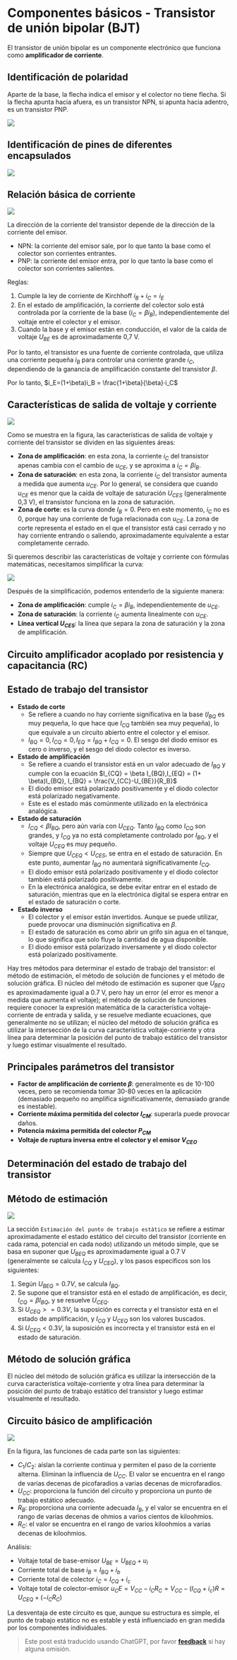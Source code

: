 # Componentes básicos - Transistor de unión bipolar (BJT)

El transistor de unión bipolar es un componente electrónico que funciona como **amplificador de corriente**.

## Identificación de polaridad

Aparte de la base, la flecha indica el emisor y el colector no tiene flecha. Si la flecha apunta hacia afuera, es un transistor NPN, si apunta hacia adentro, es un transistor PNP.

![](https://f004.backblazeb2.com/file/wiki-media/img/20210519231240.png)

## Identificación de pines de diferentes encapsulados

![](https://f004.backblazeb2.com/file/wiki-media/img/20210519231429.png)

## Relación básica de corriente

![](https://f004.backblazeb2.com/file/wiki-media/img/20210519231648.png)

La dirección de la corriente del transistor depende de la dirección de la corriente del emisor.

- NPN: la corriente del emisor sale, por lo que tanto la base como el colector son corrientes entrantes.
- PNP: la corriente del emisor entra, por lo que tanto la base como el colector son corrientes salientes.

Reglas:

1. Cumple la ley de corriente de Kirchhoff $i_B + i_C = i_E$
2. En el estado de amplificación, la corriente del colector solo está controlada por la corriente de la base ($i_C = \beta i_B$), independientemente del voltaje entre el colector y el emisor.
3. Cuando la base y el emisor están en conducción, el valor de la caída de voltaje $U_{BE}$ es de aproximadamente 0,7 V.

Por lo tanto, el transistor es una fuente de corriente controlada, que utiliza una corriente pequeña $i_B$ para controlar una corriente grande $i_C$, dependiendo de la ganancia de amplificación constante del transistor $\beta$.

Por lo tanto, $i_E=(1+\beta)i_B = \frac{1+\beta}{\beta}·i_C$

## Características de salida de voltaje y corriente

![](https://f004.backblazeb2.com/file/wiki-media/img/20210601095910.png)

Como se muestra en la figura, las características de salida de voltaje y corriente del transistor se dividen en las siguientes áreas:

- **Zona de amplificación**: en esta zona, la corriente $i_C$ del transistor apenas cambia con el cambio de $u_{CE}$, y se aproxima a $i_C = \beta i_B$.
- **Zona de saturación**: en esta zona, la corriente $i_C$ del transistor aumenta a medida que aumenta $u_{CE}$. Por lo general, se considera que cuando $u_{CE}$ es menor que la caída de voltaje de saturación $U_{CES}$ (generalmente 0,3 V), el transistor funciona en la zona de saturación.
- **Zona de corte**: es la curva donde $I_B = 0$. Pero en este momento, $i_C$ no es 0, porque hay una corriente de fuga relacionada con $u_{CE}$. La zona de corte representa el estado en el que el transistor está casi cerrado y no hay corriente entrando o saliendo, aproximadamente equivalente a estar completamente cerrado.

Si queremos describir las características de voltaje y corriente con fórmulas matemáticas, necesitamos simplificar la curva:

![](https://f004.backblazeb2.com/file/wiki-media/img/20210601100847.png)

Después de la simplificación, podemos entenderlo de la siguiente manera:

- **Zona de amplificación**: cumple $i_C = \beta i_B$, independientemente de $u_{CE}$.
- **Zona de saturación**: la corriente $i_C$ aumenta linealmente con $u_{CE}$.
- **Línea vertical $U_{CES}$**: la línea que separa la zona de saturación y la zona de amplificación.

## Circuito amplificador acoplado por resistencia y capacitancia (RC)

## Estado de trabajo del transistor

- **Estado de corte**
  - Se refiere a cuando no hay corriente significativa en la base ($I_{BQ}$ es muy pequeña, lo que hace que $I_{CQ}$ también sea muy pequeña), lo que equivale a un circuito abierto entre el colector y el emisor.
  - $I_{BQ} = 0, I_{CQ} = 0, I_{EQ} = I_{BQ}+I_{CQ}=0$. El sesgo del diodo emisor es cero o inverso, y el sesgo del diodo colector es inverso.
- **Estado de amplificación**
  - Se refiere a cuando el transistor está en un valor adecuado de $I_{BQ}$ y cumple con la ecuación $I_{CQ} = \beta I_{BQ},I_{EQ} = (1+ \beta)I_{BQ}, I_{BQ} = \frac{V_{CC}-U_{BE}}{R_B}$
  - El diodo emisor está polarizado positivamente y el diodo colector está polarizado negativamente.
  - Este es el estado más comúnmente utilizado en la electrónica analógica.
- **Estado de saturación**
  - $I_{CQ} < \beta I_{BQ}$, pero aún varía con $U_{CEQ}$. Tanto $I_{BQ}$ como $I_{CQ}$ son grandes, y $I_{CQ}$ ya no está completamente controlado por $I_{BQ}$, y el voltaje $U_{CEQ}$ es muy pequeño.
  - Siempre que $U_{CEQ} < U_{CES}$, se entra en el estado de saturación. En este punto, aumentar $I_{BQ}$ no aumentará significativamente $I_{CQ}$.
  - El diodo emisor está polarizado positivamente y el diodo colector también está polarizado positivamente.
  - En la electrónica analógica, se debe evitar entrar en el estado de saturación, mientras que en la electrónica digital se espera entrar en el estado de saturación o corte.
- **Estado inverso**
  - El colector y el emisor están invertidos. Aunque se puede utilizar, puede provocar una disminución significativa en $\beta$.
  - El estado de saturación es como abrir un grifo sin agua en el tanque, lo que significa que solo fluye la cantidad de agua disponible.
  - El diodo emisor está polarizado inversamente y el diodo colector está polarizado positivamente.

Hay tres métodos para determinar el estado de trabajo del transistor: el método de estimación, el método de solución de funciones y el método de solución gráfica. El núcleo del método de estimación es suponer que $U_{BEQ}$ es aproximadamente igual a 0.7 V, pero hay un error (el error es menor a medida que aumenta el voltaje); el método de solución de funciones requiere conocer la expresión matemática de la característica voltaje-corriente de entrada y salida, y se resuelve mediante ecuaciones, que generalmente no se utilizan; el núcleo del método de solución gráfica es utilizar la intersección de la curva característica voltaje-corriente y otra línea para determinar la posición del punto de trabajo estático del transistor y luego estimar visualmente el resultado.

## Principales parámetros del transistor

- **Factor de amplificación de corriente $\beta$**: generalmente es de 10-100 veces, pero se recomienda tomar 30-80 veces en la aplicación (demasiado pequeño no amplifica significativamente, demasiado grande es inestable).
- **Corriente máxima permitida del colector $I_{CM}$**: superarla puede provocar daños.
- **Potencia máxima permitida del colector $P_{CM}$**
- **Voltaje de ruptura inversa entre el colector y el emisor $V_{CEO}$**

## Determinación del estado de trabajo del transistor

## Método de estimación

![](https://f004.backblazeb2.com/file/wiki-media/img/20210601113429.png)

La sección `Estimación del punto de trabajo estático` se refiere a estimar aproximadamente el estado estático del circuito del transistor (corriente en cada rama, potencial en cada nodo) utilizando un método simple, que se basa en suponer que $U_{BEQ}$ es aproximadamente igual a 0.7 V (generalmente se calcula $I_{CQ}$ y $U_{CEQ}$), y los pasos específicos son los siguientes:

1. Según $U_{BEQ} = 0.7 V$, se calcula $I_{BQ}$.
2. Se supone que el transistor está en el estado de amplificación, es decir, $I_{CQ} = \beta I_{BQ}$, y se resuelve $U_{CEQ}$.
3. Si $U_{CEQ} >= 0.3 V$, la suposición es correcta y el transistor está en el estado de amplificación, y $I_{CQ}$ y $U_{CEQ}$ son los valores buscados.
4. Si $U_{CEQ} < 0.3 V$, la suposición es incorrecta y el transistor está en el estado de saturación.

## Método de solución gráfica

El núcleo del método de solución gráfica es utilizar la intersección de la curva característica voltaje-corriente y otra línea para determinar la posición del punto de trabajo estático del transistor y luego estimar visualmente el resultado.

## Circuito básico de amplificación

![](https://f004.backblazeb2.com/file/wiki-media/img/20210605162906.png)

En la figura, las funciones de cada parte son las siguientes:

- $C_1$/$C_2$: aíslan la corriente continua y permiten el paso de la corriente alterna. Eliminan la influencia de $U_{CC}$. El valor se encuentra en el rango de varias decenas de picofaradios a varias decenas de microfaradios.
- $U_{CC}$: proporciona la función del circuito y proporciona un punto de trabajo estático adecuado.
- $R_B$: proporciona una corriente adecuada $I_B$, y el valor se encuentra en el rango de varias decenas de ohmios a varios cientos de kiloohmios.
- $R_C$: el valor se encuentra en el rango de varios kiloohmios a varias decenas de kiloohmios.

Análisis:

- Voltaje total de base-emisor $U_{BE} = U_{BEQ}+u_i$
- Corriente total de base $i_B=I_{BQ}+i_b$
- Corriente total de colector $i_C=I_{CQ}+i_c$
- Voltaje total de colector-emisor $u_CE=V_{CC}-{i_C}{R_C}=V_{CC}-(I_{CQ}+i_c)R=U_{CEQ}+({-i_C}{R_C})$

La desventaja de este circuito es que, aunque su estructura es simple, el punto de trabajo estático no es estable y está influenciado en gran medida por los componentes individuales.

> Este post está traducido usando ChatGPT, por favor [**feedback**](https://github.com/linyuxuanlin/Wiki_MkDocs/issues/new) si hay alguna omisión.